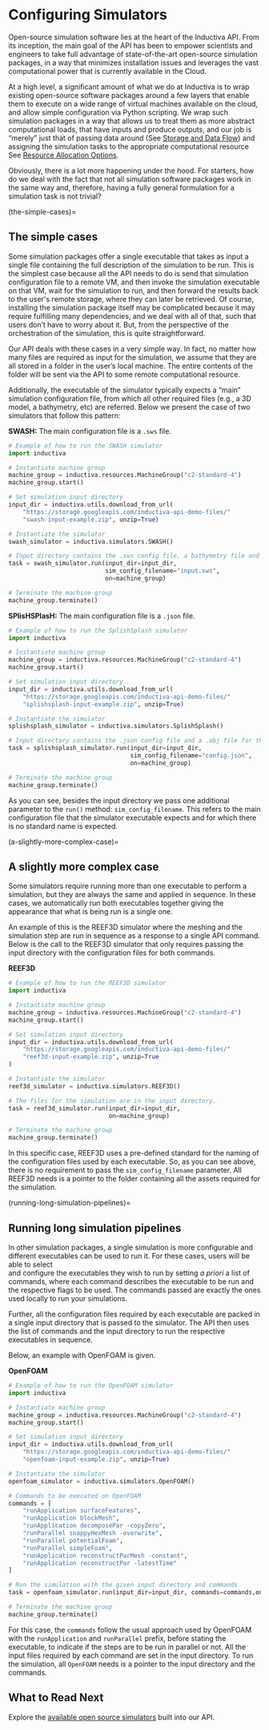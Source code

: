 # Configuring Simulators

Open-source simulation software lies at the heart of the Inductiva API.
From its inception, the main goal of the API has been to empower scientists
and engineers to take full advantage of state-of-the-art open-source
simulation packages, in a way that minimizes installation issues and leverages
the vast computational power that is currently available in the Cloud.

At a high level, a significant amount of what we do at Inductiva is to wrap existing
open-source software packages around a few layers that enable them to execute on
a wide range of virtual machines available on the cloud, and allow simple configuration
via Python scripting. We wrap such simulation packages in a way that allows us to treat
them as more abstract computational loads, that have inputs and produce outputs, and
our job is “merely” just that of passing data around (See [Storage and Data Flow](./data_flow.md))
and assigning the simulation tasks to the appropriate computational resource See
[Resource Allocation Options](./shared_dedicated_resources.md).

Obviously, there is a lot more happening under the hood. For starters, how do we deal
with the fact that not all simulation software packages work in the same way and,
therefore, having a fully general formulation for a simulation task is not trivial?

(the-simple-cases)=

## The simple cases

Some simulation packages offer a single executable that takes as input a single
file containing the full description of the simulation to be run. This is the simplest
case because all the API needs to do is send that simulation configuration file to a
remote VM, and then invoke the simulation executable on that VM, wait for the simulation to
run, and then forward the results back to the user's remote storage, where they can
later be retrieved. Of course, installing the simulation package itself may be
complicated because it may require fulfilling many dependencies, and we deal with all
of that, such that users don’t have to worry about it. But, from the perspective of the
orchestration of the simulation, this is quite straightforward.

Our API deals with these cases in a very simple way. In fact, no matter how many
files are required as input for the simulation, we assume that they are all stored
in a folder in the user’s local machine. The entire contents of the folder will be
sent via the API to some remote computational resource.

Additionally, the executable of the simulator typically expects a “main” simulation configuration
file, from which all other required files (e.g., a 3D model, a bathymetry, etc) are
referred. Below we present the case of two simulators that follow this pattern:

**SWASH:** The main configuration file is a `.sws` file.

```python
# Example of how to run the SWASH simulator
import inductiva

# Instantiate machine group
machine_group = inductiva.resources.MachineGroup("c2-standard-4")
machine_group.start()

# Set simulation input directory
input_dir = inductiva.utils.download_from_url(
    "https://storage.googleapis.com/inductiva-api-demo-files/"
    "swash-input-example.zip", unzip=True)

# Instantiate the simulator
swash_simulator = inductiva.simulators.SWASH()

# Input directory contains the .sws config file, a bathymetry file and other files.
task = swash_simulator.run(input_dir=input_dir,
                           sim_config_filename="input.sws",
                           on=machine_group)

# Terminate the machine group
machine_group.terminate()
```

**SPlisHSPlasH:** The main configuration file is a `.json` file.

```python
# Example of how to run the SplishSplash simulator
import inductiva

# Instantiate machine group
machine_group = inductiva.resources.MachineGroup("c2-standard-4")
machine_group.start()

# Set simulation input directory
input_dir = inductiva.utils.download_from_url(
    "https://storage.googleapis.com/inductiva-api-demo-files/"
    "splishsplash-input-example.zip", unzip=True)

# Instantiate the simulator
splishsplash_simulator = inductiva.simulators.SplishSplash()

# Input directory contains the .json config file and a .obj file for the domain.
task = splishsplash_simulator.run(input_dir=input_dir,
                                  sim_config_filename="config.json",
                                  on=machine_group)

# Terminate the machine group
machine_group.terminate()
```

As you can see, besides the input directory we pass one additional
parameter to the `run()` method: `sim_config_filename`. This refers
to the main configuration file that the simulator executable expects
and for which there is no standard name is expected.

(a-slightly-more-complex-case)=

## A slightly more complex case

Some simulators require running more than one executable to perform a simulation,
but they are always the same and applied in sequence. In these cases, we
automatically run both executables together giving the appearance that what is
being run is a single one.

An example of this is the REEF3D simulator where the meshing and the simulation
step are run in sequence as a response to a single API command. Below is the
call to the REEF3D simulator that only requires passing the input directory
with the configuration files for both commands.

**REEF3D**

```python
# Example of how to run the REEF3D simulator
import inductiva

# Instantiate machine group
machine_group = inductiva.resources.MachineGroup("c2-standard-4")
machine_group.start()

# Set simulation input directory
input_dir = inductiva.utils.download_from_url(
    "https://storage.googleapis.com/inductiva-api-demo-files/"
    "reef3d-input-example.zip", unzip=True
)

# Instantiate the simulator
reef3d_simulator = inductiva.simulators.REEF3D()

# The files for the simulation are in the input directory.
task = reef3d_simulator.run(input_dir=input_dir,
                            on=machine_group)

# Terminate the machine group
machine_group.terminate()
```

In this specific case, REEF3D uses a pre-defined standard for the naming of the
configuration files used by each executable. So, as you can see above, there is
no requirement to pass the `sim_config_filename` parameter. All REEF3D needs is a
pointer to the folder containing all the assets required for the simulation.

(running-long-simulation-pipelines)=

## Running long simulation pipelines

In other simulation packages, a single simulation is more configurable and different
executables can be used to run it. For these cases, users will be able to select  
and configure the executables they wish to run by setting _a priori_ a list of
commands, where each command describes the executable to be run and the respective
flags to be used. The commands passed are exactly the ones used locally to
run your simulations.

Further, all the configuration files required by each executable are packed in
a single input directory that is passed to the simulator. The API then uses the
list of commands and the input directory to run the respective executables in sequence.

Below, an example with OpenFOAM is given.

**OpenFOAM**

```python
# Example of how to run the OpenFOAM simulator
import inductiva

# Instantiate machine group
machine_group = inductiva.resources.MachineGroup("c2-standard-4")
machine_group.start()

# Set simulation input directory
input_dir = inductiva.utils.download_from_url(
    "https://storage.googleapis.com/inductiva-api-demo-files/"
    "openfoam-input-example.zip", unzip=True)

# Instantiate the simulator
openfoam_simulator = inductiva.simulators.OpenFOAM()

# Commands to be executed on OpenFOAM
commands = [
    "runApplication surfaceFeatures",
    "runApplication blockMesh",
    "runApplication decomposePar -copyZero",
    "runParallel snappyHexMesh -overwrite",
    "runParallel potentialFoam",
    "runParallel simpleFoam",
    "runApplication reconstructParMesh -constant",
    "runApplication reconstructPar -latestTime"
]

# Run the simulation with the given input directory and commands
task = openfoam_simulator.run(input_dir=input_dir, commands=commands,on=machine_group)

# Terminate the machine group
machine_group.terminate()
```

For this case, the `commands` follow the usual approach used by OpenFOAM
with the `runApplication` and `runParallel` prefix, before stating the
executable, to indicate if the steps are to be run in parallel or not.
All the input files required by each command are set in the input directory.
To run the simulation, all `OpenFOAM` needs is a pointer to the input directory
and the commands.

## What to Read Next

Explore the [available open source simulators](https://tutorials.inductiva.ai/simulators/overview.html)
built into our API.
